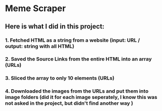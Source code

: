 # Meme Scraper 

## Here is what I did in this project:

### 1. Fetched HTML as a string from a website (input: URL / output: string with all HTML)

### 2. Saved the Source Links from the entire HTML into an array (URLs)

### 3. Sliced the array to only 10 elements (URLs)

### 4. Downloaded the images from the URLs and put them into image folders (did it for each image seperately, I know this was not asked in the project, but didn't find another way )